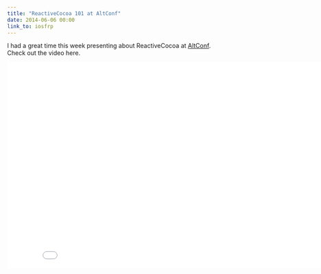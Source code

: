 ```yaml
---
title: "ReactiveCocoa 101 at AltConf"
date: 2014-06-06 00:00
link_to: iosfrp
---
```


I had a great time this week presenting about ReactiveCocoa at [AltConf](http://www.altconf.com). Check out the video here.

<iframe scrolling="no" data-image-dimensions="854x480" allowfullscreen="" src="//www.youtube.com/embed/TlgUWYrQ0sc?wmode=opaque&amp;enablejsapi=1" width="854" data-embed="true" frameborder="0" height="480" class="embed-responsive-item">

</iframe>
<!-- more -->
